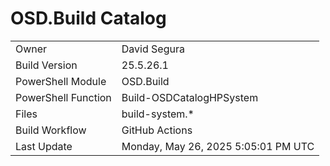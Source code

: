 ﻿# OSD.Build Catalog

| | |
|-|-|
| Owner | David Segura |
| Build Version | 25.5.26.1 |
| PowerShell Module | OSD.Build |
| PowerShell Function | Build-OSDCatalogHPSystem |
| Files | build-system.* |
| Build Workflow | GitHub Actions |
| Last Update | Monday, May 26, 2025 5:05:01 PM UTC |
